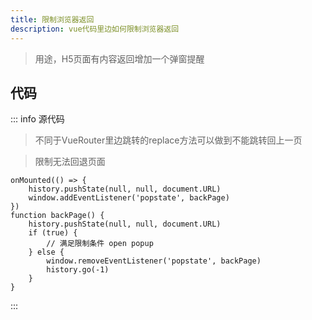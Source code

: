 ```yaml
---
title: 限制浏览器返回
description: vue代码里边如何限制浏览器返回
---
```


<c-title title="限制浏览器返回" />

> 用途，H5页面有内容返回增加一个弹窗提醒

## 代码

::: info 源代码
> 不同于VueRouter里边跳转的replace方法可以做到不能跳转回上一页

> 限制无法回退页面
```js-vue
onMounted(() => {
    history.pushState(null, null, document.URL)
    window.addEventListener('popstate', backPage)
})
function backPage() {
    history.pushState(null, null, document.URL)
    if (true) {
        // 满足限制条件 open popup
    } else {
        window.removeEventListener('popstate', backPage)
        history.go(-1)
    }
}
```
:::

